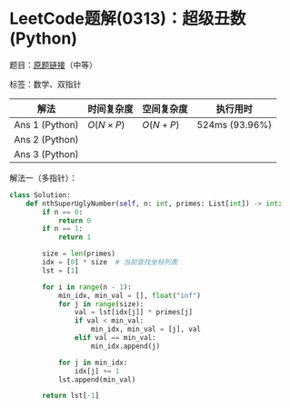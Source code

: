 # LeetCode题解(0313)：超级丑数(Python)

题目：[原题链接](https://leetcode-cn.com/problems/super-ugly-number/)（中等）

标签：数学、双指针

| 解法           | 时间复杂度 | 空间复杂度 | 执行用时       |
| -------------- | ---------- | ---------- | -------------- |
| Ans 1 (Python) | $O(N×P)$   | $O(N+P)$   | 524ms (93.96%) |
| Ans 2 (Python) |            |            |                |
| Ans 3 (Python) |            |            |                |

解法一（多指针）：

```python
class Solution:
    def nthSuperUglyNumber(self, n: int, primes: List[int]) -> int:
        if n == 0:
            return 0
        if n == 1:
            return 1

        size = len(primes)
        idx = [0] * size  # 当前查找坐标列表
        lst = [1]

        for i in range(n - 1):
            min_idx, min_val = [], float("inf")
            for j in range(size):
                val = lst[idx[j]] * primes[j]
                if val < min_val:
                    min_idx, min_val = [j], val
                elif val == min_val:
                    min_idx.append(j)

            for j in min_idx:
                idx[j] += 1
            lst.append(min_val)

        return lst[-1]
```